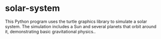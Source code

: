 # solar-system
This Python program uses the turtle graphics library to simulate a solar system. The simulation includes a Sun and several planets that orbit around it, demonstrating basic gravitational physics..
